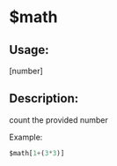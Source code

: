 # $math
## Usage:
 [number]
## Description:
 count the provided number

Example: 
```js
$math[1+(3*3)]
```
